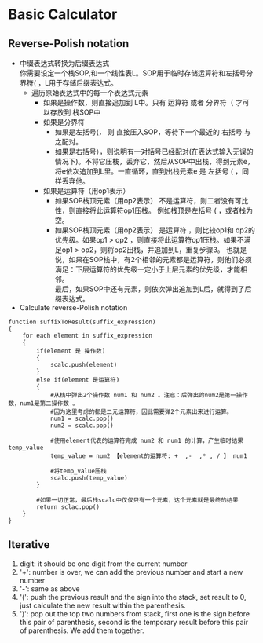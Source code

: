 # Basic Calculator
## Reverse-Polish notation
* 中缀表达式转换为后缀表达式   
  你需要设定一个栈SOP,和一个线性表L。SOP用于临时存储运算符和左括号分界符( ，L用于存储后缀表达式。   
  * 遍历原始表达式中的每一个表达式元素   
    * 如果是操作数，则直接追加到 L中。只有 运算符 或者 分界符（ 才可以存放到 栈SOP中
    * 如果是分界符
      * 如果是左括号(， 则 直接压入SOP，等待下一个最近的 右括号 与之配对。
      * 如果是右括号），则说明有一对括号已经配对(在表达式输入无误的情况下)。不将它压栈，丢弃它，然后从SOP中出栈，得到元素e，将e依次追加到L里。一直循环，直到出栈元素e 是 左括号 ( ，同样丢弃他。
    * 如果是运算符（用op1表示）
      * 如果SOP栈顶元素（用op2表示） 不是运算符，则二者没有可比性，则直接将此运算符op1压栈。 例如栈顶是左括号 ( ，或者栈为空。
      * 如果SOP栈顶元素（用op2表示） 是运算符 ，则比较op1和 op2的优先级。如果op1 > op2 ，则直接将此运算符op1压栈。如果不满足op1 > op2，则将op2出栈，并追加到L，重复步骤3。
  也就是说，如果在SOP栈中，有2个相邻的元素都是运算符，则他们必须满足：下层运算符的优先级一定小于上层元素的优先级，才能相邻。   
  最后，如果SOP中还有元素，则依次弹出追加到L后，就得到了后缀表达式。
* Calculate reverse-Polish notation
```
function suffixToResult(suffix_expression)
{
    for each element in suffix_expression
    {
        if(element 是 操作数)
        {
            scalc.push(element)
        }
        else if(element 是运算符)
        {
            #从栈中弹出2个操作数 num1 和 num2 。注意：后弹出的num2是第一操作数，num1是第二操作数 。
            #因为这里考虑的都是二元运算符，因此需要弹2个元素出来进行运算。
            num1 = scalc.pop()
            num2 = scalc.pop()

            #使用element代表的运算符完成 num2 和 num1 的计算，产生临时结果 temp_value
            temp_value = num2 【element的运算符: +  ,-  ,* , / 】 num1

            #将temp_value压栈
            scalc.push(temp_value)   
        }

        #如果一切正常，最后栈scalc中仅仅只有一个元素，这个元素就是最终的结果
        return sclac.pop()
    }
}
```
## Iterative
1. digit: it should be one digit from the current number
2. '+': number is over, we can add the previous number and start a new number
3. '-': same as above
4. '(': push the previous result and the sign into the stack, set result to 0, just calculate the new result within the parenthesis.
5. ')': pop out the top two numbers from stack, first one is the sign before this pair of parenthesis, second is the temporary result before this pair of parenthesis. We add them together.
